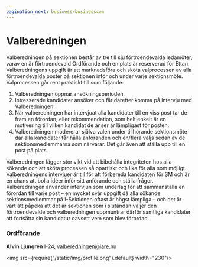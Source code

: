 ```yaml
---
pagination_next: business/businesscom
---
```

# Valberedningen

Valberedningen på sektionen består av tre till sju förtroendevalda ledamöter, varav en är förtroendevald Ordförande och en plats är reserverad för Ettan. Valberedningens uppgift är att marknadsföra och sköta valprocessen av alla förtroendevalda poster på sektionen inför och under varje sektionsmöte. Valprocessen går rent praktiskt till som följande:

1. Valberedningen öppnar ansökningsperioden.
2. Intresserade kandidater ansöker och får därefter komma på intervju med Valberedningen.
3. När valberedningen har intervjuat alla kandidater till en viss post tar de fram en förordan, eller rekommendation, som helt enkelt är en motivering till vilken kandidat de anser är lämpligast för posten.
4. Valberedningen modererar själva valen under tillhörande sektionsmöte där alla kandidater får hålla anföranden och en/flera väljs sedan av de sektionsmedlemmarna som närvarar. Det går även att ställa upp till en post på plats.

Valberedningen lägger stor vikt vid att bibehålla integriteten hos alla sökande och att sköta processen så opartiskt och lika för alla som möjligt. Valberedningens intervjuer är till för att förbereda kandidaten för SM och är en chans att bolla idéer inför sitt anförande och ställa frågor. Valberedningen använder intervjun som underlag för att sammanställa en förordan till varje post – en mycket svår uppgift då alla sökande sektionsmedlemmar på I-Sektionen oftast är högst lämpliga – och det är värt att påpeka att det är sektionen som i slutändan väljer den förtroendevalde och valberedningen uppmuntrar därför samtliga kandidater att fortsätta sin kandidatur oavsett vem som blev förordad.

### Ordförande

__Alvin Ljungren__ I-24, valberedningen@iare.nu

<img src={require("/static/img/profile.png").default} width="230"/>